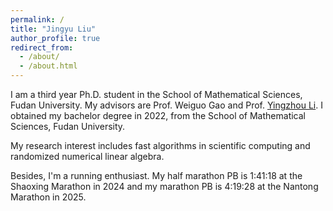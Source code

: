 ```yaml
---
permalink: /
title: "Jingyu Liu"
author_profile: true
redirect_from: 
  - /about/
  - /about.html
---
```


I am a third year Ph.D. student in the School of Mathematical Sciences, Fudan University. My advisors are Prof. Weiguo Gao and Prof. [Yingzhou Li](https://yingzhouli.com/). I obtained my bachelor degree in 2022, from the School of Mathematical Sciences, Fudan University.

My research interest includes fast algorithms in scientific computing and randomized numerical linear algebra.

Besides, I'm a running enthusiast. My half marathon PB is 1:41:18 at the Shaoxing Marathon in 2024 and my marathon PB is 4:19:28 at the Nantong Marathon in 2025.
